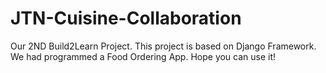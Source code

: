 # JTN-Cuisine-Collaboration
Our 2ND Build2Learn Project.
This project is based on Django Framework.
We had programmed a Food Ordering App.
Hope you can use it!
